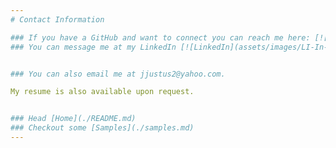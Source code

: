 ```yaml
---
# Contact Information

### If you have a GitHub and want to connect you can reach me here: [![Github](assets/images/github-mark.png)](https://github.com/jdjustus94).
### You can message me at my LinkedIn [![LinkedIn](assets/images/LI-In-Bug.png)](https://www.linkedin.com/in/joshua-justus/).


### You can also email me at jjustus2@yahoo.com.

My resume is also available upon request.


### Head [Home](./README.md)
### Checkout some [Samples](./samples.md)
---
```

